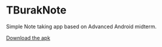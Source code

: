 # TBurakNote
Simple Note taking app based on Advanced Android midterm.

[Download the apk](https://raw.githubusercontent.com/tahaburak/TBurakNote/master/APK/TBurakNote.apk)

